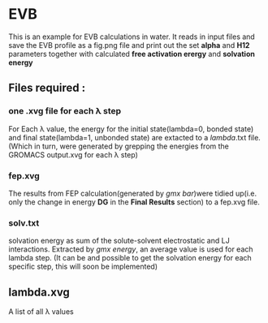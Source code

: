 # EVB
This is an example for EVB calculations in water. It reads in input files and save the EVB profile as a fig.png file and print out the set **alpha** and **H12** parameters together with calculated **free activation erergy** and **solvation energy** 

## Files required :
### one .xvg file for each &lambda; step
For Each &lambda; value, the energy for the initial state(lambda=0, bonded state) and final state(lambda=1, unbonded state) are extacted to a $lambda$.txt file. (Which in turn, were generated by grepping the energies from the GROMACS output.xvg for each &lambda; step)

### fep.xvg
The results from FEP calculation(generated by *gmx bar*)were tidied up(i.e. only the change in energy **DG** in the **Final Results** section) to a fep.xvg file.

### solv.txt 
solvation energy as sum of the solute-solvent electrostatic and LJ interactions. Extracted by *gmx energy*, an average value is used for each lambda step. (It can be and possible to get the solvation energy for each specific step, this will soon be implemented) 

## lambda.xvg
A list of all &lambda; values 
